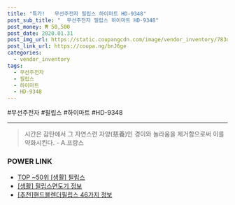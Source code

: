 ```yaml
--- 
title: "특가!   무선주전자 필립스 하이마트 HD-9348" 
post_sub_title: "  무선주전자 필립스 하이마트 HD-9348" 
post_money: ₩ 50,500 
post_date: 2020.01.31 
post_img_url: https://static.coupangcdn.com/image/vendor_inventory/783d/a22dadda1c7346e73db4a9259e3ee3333dfcdda405cb4ecb50016d36647d.jpg 
post_link_url: https://coupa.ng/bnJ6ge 
categories: 
  - vendor_inventory 
tags: 
  - 무선주전자 
  - 필립스 
  - 하이마트 
  - HD-9348 
--- 
```

  #무선주전자 #필립스 #하이마트 #HD-9348 
<hr> 

> 시간은 감탄에서 그 자연스런 자양(慈養)인 경이와 놀라움을 제거함으로써 이를 약화시킨다. - A.프랑스 


### POWER LINK

* <a href="https://blog.naver.com/an0733/221784830597" target="_blank"> TOP ~50위 [생활] 필립스</a>
* <a href="https://blog.naver.com/sakai111/221760017567" target="_blank"> [생활] 필립스면도기 정보 </a>
* <a href="https://blog.naver.com/fasyy4321/221785696386" target="_blank">[추천]핸드블렌더필립스 46가지 정보</a>
